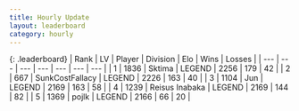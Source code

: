 ```yaml
---
title: Hourly Update
layout: leaderboard
category: hourly
---
```


{: .leaderboard}
| Rank | LV | Player | Division | Elo | Wins | Losses |
| --- | --- | --- | --- | --- | --- | --- |
| <span data-change="0">1</span> | 1836 | <span title="ID: 353063">Sktima</span> | LEGEND | <span data-change="15">2256</span> | <span data-change="5">179</span> | <span data-change="0">42</span> |
| <span data-change="0">2</span> | 667 | <span title="ID: 402846">SunkCostFallacy</span> | LEGEND | <span data-change="0">2226</span> | <span data-change="0">163</span> | <span data-change="0">40</span> |
| <span data-change="0">3</span> | 1104 | <span title="ID: 294236">Jun</span> | LEGEND | <span data-change="0">2169</span> | <span data-change="0">163</span> | <span data-change="0">58</span> |
| <span data-change="0">4</span> | 1239 | <span title="ID: 451068">Reisus Inabaka</span> | LEGEND | <span data-change="0">2169</span> | <span data-change="0">144</span> | <span data-change="0">82</span> |
| <span data-change="0">5</span> | 1369 | <span title="ID: 4783">pojlk</span> | LEGEND | <span data-change="0">2166</span> | <span data-change="0">66</span> | <span data-change="0">20</span> |